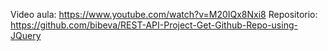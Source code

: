 Video aula: https://www.youtube.com/watch?v=M20IQx8Nxi8
Repositorio: https://github.com/bibeva/REST-API-Project-Get-Github-Repo-using-JQuery